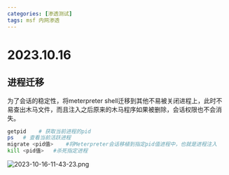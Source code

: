 ```yaml
---
categories: [渗透测试]
tags: msf 内网渗透
---
```

# 2023.10.16
## 进程迁移
为了会话的稳定性，将meterpreter shell迁移到其他不易被关闭进程上，此时不易查出木马文件，而且注入之后原来的木马程序如果被删除，会话权限也不会消失。
```bash
getpid    # 获取当前进程的pid
ps   # 查看当前活跃进程
migrate <pid值>    #将Meterpreter会话移植到指定pid值进程中，也就是进程注入
kill <pid值>   #杀死指定进程
```
![2023-10-16-11-43-23.png](https://s2.loli.net/2023/10/27/kDrHRP6GXIxicd7.png)
